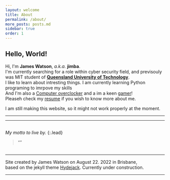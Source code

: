 ```yaml
---
layout: welcome
title: About
permalink: /about/
more_posts: posts.md
sidebar: true
order: 1
---
```


## Hello, World!

Hi, I'm **James Watson**, *a.k.a.* **jimba**.<br>
I'm currently searching for a role within cyber security field, and previsouly was MIT student of **[Queensland University of Technology]**.<br>
I like to learn about intresting things. I am currently learning Python programing to imrpove my skills<br>
And I'm also a [Computer overclocker] and a im a keen [gamer]!<br>
Pleaseh check my [resume] if you wish to know more about me.

I am still making this website, so it might not work properly at the moment.
***

<!--posts_list-->

***

## 

_My motto to live by._
{:.lead}

> “”

## 


## 



## 



## 





***

Site created by James Watson on August 22. 2022 in Brisbane,<br>
based on the jekyll theme [Hydejack].
Currently under construction.

***

<!--author-->

<!-- Links -->
[Queensland University of Technology]: https://www.qut.edu.au/
[gamer]: https://steamcommunity.com/profiles/76561198009938890
[resume]: /resume/
[computer overclocker]:  https://hwbot.org/user/jimba 
[Hydejack]: https://hydejack.com
